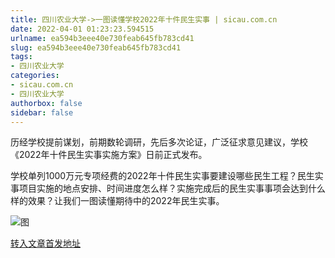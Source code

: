 ```yaml
---
title: 四川农业大学->一图读懂学校2022年十件民生实事 | sicau.com.cn
date: 2022-04-01 01:23:23.594515
urlname: ea594b3eee40e730feab645fb783cd41
slug: ea594b3eee40e730feab645fb783cd41
tags: 
- 四川农业大学
categories:
- sicau.com.cn
- 四川农业大学
authorbox: false
sidebar: false
---
```

历经学校提前谋划，前期数轮调研，先后多次论证，广泛征求意见建议，学校《2022年十件民生实事实施方案》日前正式发布。

学校单列1000万元专项经费的2022年十件民生实事要建设哪些民生工程？民生实事项目实施的地点安排、时间进度怎么样？实施完成后的民生实事事项会达到什么样的效果？让我们一图读懂期待中的2022年民生实事。

![图](https://news.sicau.edu.cn/__local/0/86/4E/D13E628DF0C9A95891B846E5D88_82440280_140A73.png)

[转入文章首发地址](https://news.sicau.edu.cn/info/1135/67005.htm)